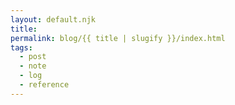 ```yaml
---
layout: default.njk
title: 
permalink: blog/{{ title | slugify }}/index.html
tags:
  - post
  - note
  - log
  - reference
---
```

